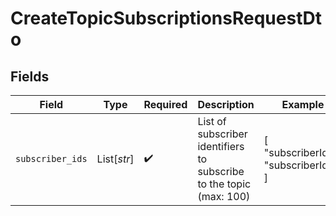 # CreateTopicSubscriptionsRequestDto


## Fields

| Field                                                               | Type                                                                | Required                                                            | Description                                                         | Example                                                             |
| ------------------------------------------------------------------- | ------------------------------------------------------------------- | ------------------------------------------------------------------- | ------------------------------------------------------------------- | ------------------------------------------------------------------- |
| `subscriber_ids`                                                    | List[*str*]                                                         | :heavy_check_mark:                                                  | List of subscriber identifiers to subscribe to the topic (max: 100) | [<br/>"subscriberId1",<br/>"subscriberId2"<br/>]                    |